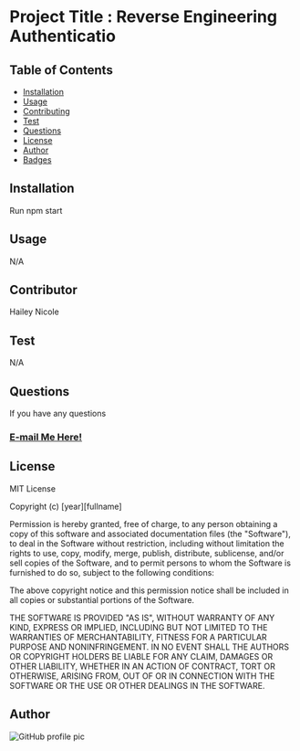 # Project Title : Reverse Engineering Authenticatio

## Table of Contents

- [Installation](#installation)
- [Usage](#usage)
- [Contributing](#contributing)
- [Test](#test)
- [Questions](#questions)
- [License](#license)
- [Author](#Author)
- [Badges](#badges)

## Installation

Run npm start

## Usage

N/A

## Contributor

Hailey Nicole

## Test

N/A

## Questions
If you have any questions
  ### [E-mail Me Here!](Hailey.parker@yahoo.com)

## License

MIT License

Copyright (c) [year][fullname]

Permission is hereby granted, free of charge, to any person obtaining a copy
of this software and associated documentation files (the "Software"), to deal
in the Software without restriction, including without limitation the rights
to use, copy, modify, merge, publish, distribute, sublicense, and/or sell
copies of the Software, and to permit persons to whom the Software is
furnished to do so, subject to the following conditions:

The above copyright notice and this permission notice shall be included in all
copies or substantial portions of the Software.

THE SOFTWARE IS PROVIDED "AS IS", WITHOUT WARRANTY OF ANY KIND, EXPRESS OR
IMPLIED, INCLUDING BUT NOT LIMITED TO THE WARRANTIES OF MERCHANTABILITY,
FITNESS FOR A PARTICULAR PURPOSE AND NONINFRINGEMENT. IN NO EVENT SHALL THE
AUTHORS OR COPYRIGHT HOLDERS BE LIABLE FOR ANY CLAIM, DAMAGES OR OTHER
LIABILITY, WHETHER IN AN ACTION OF CONTRACT, TORT OR OTHERWISE, ARISING FROM,
OUT OF OR IN CONNECTION WITH THE SOFTWARE OR THE USE OR OTHER DEALINGS IN THE
SOFTWARE.

## Author

![GitHub profile pic](https://avatars1.githubusercontent.com/u/66336162?s=460&u=ccfd81b295fdd0741f792fc0656e043c7aaf9f63&v=4)


